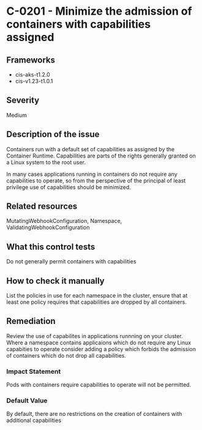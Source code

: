 # C-0201 - Minimize the admission of containers with capabilities assigned

## Frameworks
* cis-aks-t1.2.0
* cis-v1.23-t1.0.1
 
## Severity
Medium

## Description of the issue
Containers run with a default set of capabilities as assigned by the Container Runtime. Capabilities are parts of the rights generally granted on a Linux system to the root user.

 In many cases applications running in containers do not require any capabilities to operate, so from the perspective of the principal of least privilege use of capabilities should be minimized.
 
## Related resources
MutatingWebhookConfiguration, Namespace, ValidatingWebhookConfiguration
 
## What this control tests 
Do not generally permit containers with capabilities
 
## How to check it manually 
List the policies in use for each namespace in the cluster, ensure that at least one policy requires that capabilities are dropped by all containers.
 
## Remediation
Review the use of capabilites in applications runnning on your cluster. Where a namespace contains applicaions which do not require any Linux capabities to operate consider adding a policy which forbids the admission of containers which do not drop all capabilities.
 
### Impact Statement
Pods with containers require capabilities to operate will not be permitted.
 
### Default Value
By default, there are no restrictions on the creation of containers with additional capabilities
 
